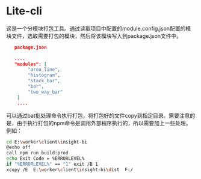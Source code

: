 # Lite-cli

这是一个分模块打包工具。通过读取项目中配置的module.config.json配置的模块文件，选取需要打包的模块，然后将该模块写入到package.json文件中。

```json
   package.json
   
   ....
   "modules": [
        "area_line",
        "histogram",
        "stack_bar",
        "bar",
        "two_way_bar"
    ]
    ....
```

可以通过bat批处理命令执行打包，将打包好的文件copy到指定目录。需要注意的是，由于执行打包的npm命令是调用外部程序执行的，所以需要加上一些处理。例如：

```bash
cd E:\worker\client\insight-bi
@echo off
call npm run build:prod
echo Exit Code = %ERRORLEVEL%
if "%ERRORLEVEL%" == "1" exit /B 1
xcopy /E  E:\worker\client\insight-bi\dist  F:/
```

